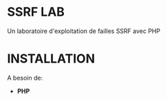 # SSRF LAB
Un laboratoire d'exploitation de failles SSRF avec PHP

# INSTALLATION 
A besoin de:
- <b>PHP</b>
